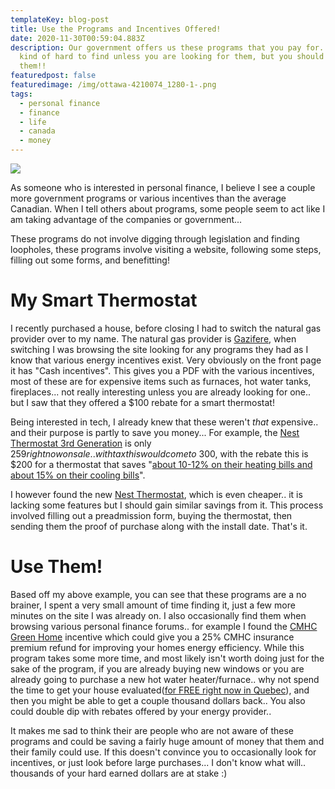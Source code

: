 ```yaml
---
templateKey: blog-post
title: Use the Programs and Incentives Offered!
date: 2020-11-30T00:59:04.883Z
description: Our government offers us these programs that you pay for.. They are
  kind of hard to find unless you are looking for them, but you should use
  them!!
featuredpost: false
featuredimage: /img/ottawa-4210074_1280-1-.png
tags:
  - personal finance
  - finance
  - life
  - canada
  - money
---
```

![](/img/ottawa-4210074_1280-1-.png)

As someone who is interested in personal finance, I believe I see a couple more government programs or various incentives than the average Canadian. When  I tell others about programs, some people seem to act like I am taking advantage of the companies or government... 

These programs do not involve digging through legislation and finding loopholes, these programs involve visiting a website, following some steps, filling out some forms, and benefitting!

# My Smart Thermostat

I recently purchased a house, before closing I had to switch the natural gas provider over to my name. The natural gas provider is [Gazifere](https://www.gazifere.com/en/), when switching I was browsing the site looking for any programs they had as I know that various energy incentives exist. Very obviously on the front page it has "Cash incentives". This gives you a PDF with the various incentives, most of these are for expensive items such as furnaces, hot water tanks, fireplaces... not really interesting unless you are already looking for one.. but I saw that they offered a $100 rebate for a smart thermostat!

Being interested in tech, I already knew that these weren't *that* expensive.. and their purpose is partly to save you money... For example, the [Nest Thermostat 3rd Generation](https://www.amazon.ca/gp/product/B012R8MVHC/ref=as_li_tl?ie=UTF8&camp=15121&creative=330641&creativeASIN=B012R8MVHC&linkCode=as2&tag=calvinwilli06-20&linkId=13b3b72ddfce11af918444d9195e19ef) is only $259 right now on sale.. with tax this would come to ~$300, with the rebate this is $200 for a thermostat that saves "[about 10-12% on their heating bills and about 15% on their cooling bills](https://support.google.com/googlenest/answer/9241995?hl=en#gbwa:~:text=On%20average%20the%20Nest%20thermostat%20saved,details%2C%20visit%20our%20comprehensive%20white%20paper.)". 

I however found the new [Nest Thermostat](https://www.amazon.com/gp/product/B08HRPDYTP/ref=as_li_tl?ie=UTF8&camp=1789&creative=9325&creativeASIN=B08HRPDYTP&linkCode=as2&tag=calvinwilli01-20&linkId=50f44c7f30e9aac6f051a3e53d827b03), which is even cheaper.. it is lacking some features but I should gain similar savings from it. This process involved filling out a preadmission form, buying the thermostat, then sending them the proof of purchase along with the install date. That's it.

# Use Them!

Based off my above example, you can see that these programs are a no brainer, I spent a very small amount of time finding it, just a few more minutes on the site I was already on. I also occasionally find them when browsing various personal finance forums.. for example I found the [CMHC Green Home](https://www.cmhc-schl.gc.ca/en/buying/mortgage-loan-insurance-for-consumers/cmhc-green-home) incentive which could give you a 25% CMHC insurance premium refund for improving your homes energy efficiency. While this program takes some more time, and most likely isn't worth doing just for the sake of the program, if you are already buying new windows or you are already going to purchase a new hot water heater/furnace.. why not spend the time to get your house evaluated([for FREE right now in Quebec](https://transitionenergetique.gouv.qc.ca/en/residential/programs/renoclimat/energy-evaluation)), and then you might be able to get a couple thousand dollars back.. You also could double dip with rebates offered by your energy provider.. 

It makes me sad to think their are people who are not aware of these programs and could be saving a fairly huge amount of money that them and their family could use. If this doesn't convince you to occasionally look for incentives, or just look before large purchases... I don't know what will.. thousands of your hard earned dollars are at stake :)